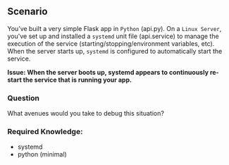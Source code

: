 
## Scenario
You’ve built a very simple Flask app in `Python` (api.py). On a `Linux Server`, you've set up and installed a `systemd` unit file (api.service) to manage the execution of the service (starting/stopping/environment variables, etc).
When the server starts up, `systemd` is configured to automatically start the service.

**Issue: When the server boots up, systemd appears to continuously re-start the service that is running your app.**

### Question

What avenues would you take to debug this situation?

### Required Knowledge:
- systemd
- python (minimal)